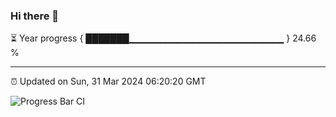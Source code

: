 ### Hi there 👋

⏳ Year progress { ███████▁▁▁▁▁▁▁▁▁▁▁▁▁▁▁▁▁▁▁▁▁▁▁ } 24.66 %

---

⏰ Updated on Sun, 31 Mar 2024 06:20:20 GMT

![Progress Bar CI](https://github.com/ZhaoGui/ZhaoGui/workflows/Progress%20Bar%20CI/badge.svg)
